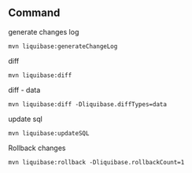 ## Command

generate changes log

``
mvn liquibase:generateChangeLog
``

diff

``
mvn liquibase:diff
``

diff - data

``
mvn liquibase:diff -Dliquibase.diffTypes=data
``

update sql

``
mvn liquibase:updateSQL
``

Rollback changes

``
mvn liquibase:rollback -Dliquibase.rollbackCount=1
``